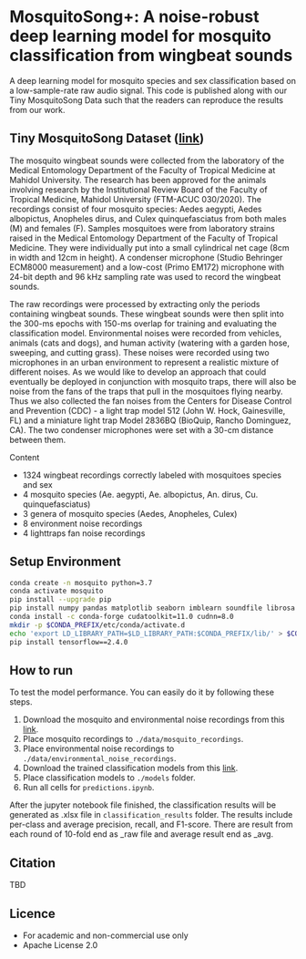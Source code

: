 # MosquitoSong+: A noise-robust deep learning model for mosquito classification from wingbeat sounds

A deep learning model for mosquito species and sex classification based on a low-sample-rate raw audio signal. This code is published along with our Tiny MosquitoSong Data such that the readers can reproduce the results from our work.

## Tiny MosquitoSong Dataset ([link](https://drive.google.com/drive/folders/1jvRfJ4X3UKtyV8regcHRgZLuzwPQWW6N?usp=sharing))
The mosquito wingbeat sounds were collected from the laboratory of the Medical Entomology Department of the Faculty of Tropical Medicine at Mahidol University. The research has been approved for the animals involving research by the Institutional Review Board of the Faculty of Tropical Medicine, Mahidol University (FTM-ACUC 030/2020). The recordings consist of four mosquito species: Aedes aegypti, Aedes albopictus, Anopheles dirus, and Culex quinquefasciatus from both males (M) and females (F). Samples mosquitoes were from laboratory strains raised in the Medical Entomology Department of the Faculty of Tropical Medicine. They were individually put into a small cylindrical net cage (8cm in width and 12cm in height). A condenser microphone (Studio Behringer ECM8000 measurement) and a low-cost (Primo EM172) microphone with 24-bit depth and 96 kHz sampling rate was used to record the wingbeat sounds.

The raw recordings were processed by extracting only the periods containing wingbeat sounds. These wingbeat sounds were then split into the $300$-ms epochs with $150$-ms overlap for training and evaluating the classification model. Environmental noises were recorded from vehicles, animals (cats and dogs), and human activity (watering with a garden hose, sweeping, and cutting grass). These noises were recorded using two microphones in an urban environment to represent a realistic mixture of different noises.  As we would like to develop an approach that could eventually be deployed in conjunction with mosquito traps, there will also be noise from the fans of the traps that pull in the mosquitoes flying nearby. Thus we also collected the fan noises from the Centers for Disease Control and Prevention (CDC) - a light trap model 512  (John W. Hock, Gainesville, FL) and a miniature light trap Model 2836BQ  (BioQuip, Rancho Dominguez, CA). The two condenser microphones were set with a 30-cm distance between them.

Content

* 1324 wingbeat recordings correctly labeled with mosquitoes species and sex
* 4 mosquito species (Ae. aegypti, Ae. albopictus, An. dirus, Cu. quinquefasciatus)
* 3 genera of mosquito species (Aedes, Anopheles, Culex)
* 8 environment noise recordings
* 4 lighttraps fan noise recordings

## Setup Environment
```bash
conda create -n mosquito python=3.7
conda activate mosquito
pip install --upgrade pip
pip install numpy pandas matplotlib seaborn imblearn soundfile librosa jupyterlab
conda install -c conda-forge cudatoolkit=11.0 cudnn=8.0
mkdir -p $CONDA_PREFIX/etc/conda/activate.d
echo 'export LD_LIBRARY_PATH=$LD_LIBRARY_PATH:$CONDA_PREFIX/lib/' > $CONDA_PREFIX/etc/conda/activate.d/env_vars.sh
pip install tensorflow==2.4.0
```

## How to run
To test the model performance. You can easily do it by following these steps.
1.	Download the mosquito and environmental noise recordings from this [link](https://drive.google.com/drive/folders/1jvRfJ4X3UKtyV8regcHRgZLuzwPQWW6N?usp=sharing). 
1.	Place mosquito recordings to `./data/mosquito_recordings`. 
1.	Place environmental noise recordings to `./data/environmental_noise_recordings`. 
1.	Download the trained classification models from this [link](https://drive.google.com/drive/folders/1TfLHtHpVAfus6msjiDjgdeQHT9m3gnX7?usp=sharing).
1.	Place classification models to `./models` folder.
1.	Run all cells for `predictions.ipynb`. 

After the jupyter notebook file finished, the classification results will be generated as .xlsx file in `classification_results` folder. The results include per-class and average precision, recall, and F1-score. There are result from each round of 10-fold end as _raw file and average result end as _avg.

## Citation
TBD

## Licence

* For academic and non-commercial use only
* Apache License 2.0
